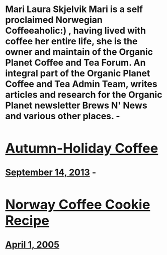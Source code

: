 # Mari Laura Skjelvik Mari is a self proclaimed Norwegian Coffeeaholic:) , having lived with coffee her entire life, she is the owner and maintain of the Organic Planet Coffee and Tea Forum. An integral part of the Organic Planet Coffee and Tea Admin Team, writes articles and research for the Organic Planet newsletter Brews N' News and various other places. - [<h2>Autumn-Holiday Coffee</h2>September 14, 2013](https://ineedcoffee.com/autumn-holiday-coffee/) - [<h2>Norway Coffee Cookie Recipe</h2>April 1, 2005](https://ineedcoffee.com/coffee-cookies/)